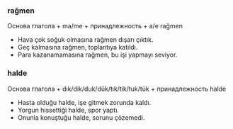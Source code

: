 ### rağmen
Основа глагола + ma/me + принадлежность + a/e rağmen

- Hava çok soğuk olmasına rağmen dışarı çıktık.
- Geç kalmasına rağmen, toplantıya katıldı.
- Para kazanamamasına rağmen, bu işi yapmayı seviyor.

### halde
Основа глагола + dık/dik/duk/dük/tık/tik/tuk/tük + принадлежность halde

- Hasta olduğu halde, işe gitmek zorunda kaldı.
- Yorgun hissettiği halde, spor yaptı.
- Onunla konuştuğu halde, sorunu çözemedi.
